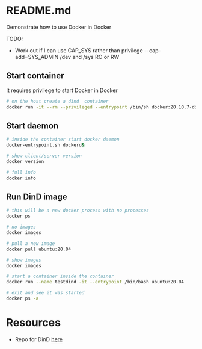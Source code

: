# README.md
Demonstrate how to use Docker in Docker

TODO:
* Work out if I can use CAP_SYS rather than privilege
--cap-add=SYS_ADMIN /dev and /sys RO or RW

## Start container
It requires privilege to start Docker in Docker
```sh
# on the host create a dind  container
docker run -it --rm --privileged --entrypoint /bin/sh docker:20.10.7-dind
```

## Start daemon
```sh
# inside the container start docker daemon
docker-entrypoint.sh dockerd&

# show client/server version 
docker version

# full info
docker info
```

## Run DinD image
```sh
# this will be a new docker process with no processes
docker ps 

# no images
docker images

# pull a new image
docker pull ubuntu:20.04

# show images
docker images

# start a container inside the container
docker run --name testdind -it --entrypoint /bin/bash ubuntu:20.04

# exit and see it was started
docker ps -a
```

# Resources
* Repo for DinD [here](https://github.com/docker-library/docker)  
